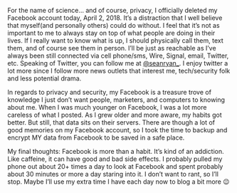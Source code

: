 For the name of science… and of course, privacy, I officially deleted my Facebook account today, April 2, 2018. It’s a distraction that I well believe that myself(and personally others) could do without. I feel that it’s not as important to me to always stay on top of what people are doing in their lives. If I really want to know what is up, I should physically call them, text them, and of course see them in person. I’ll be just as reachable as I’ve always been still connected via cell phone/sms, Wire, Signal, email, Twitter, etc. Speaking of Twitter, you can follow me at [@seanryan_](https://twitter.com/seanryan_). I enjoy twitter a lot more since I follow more news outlets that interest me, tech/security folk and less potential drama.

In regards to privacy and security, my Facebook is a treasure trove of knowledge I just don’t want people, marketers, and computers to knowing about me. When I was much younger on Facebook, I was a lot more careless of what I posted. As I grew older and more aware, my habits got better. But still, that data sits on their servers. There are though a lot of good memories on my Facebook account, so I took the time to backup and encrypt MY data from Facebook to be saved in a safe place.

My final thoughts: Facebook is more than a habit. It’s kind of an addiction. Like caffeine, it can have good and bad side effects. I probably pulled my phone out about 20+ times a day to look at Facebook and spent probably about 30 minutes or more a day staring into it. I don’t want to rant, so I’ll stop. Maybe I’ll use my extra time I have each day now to blog a bit more 😉
